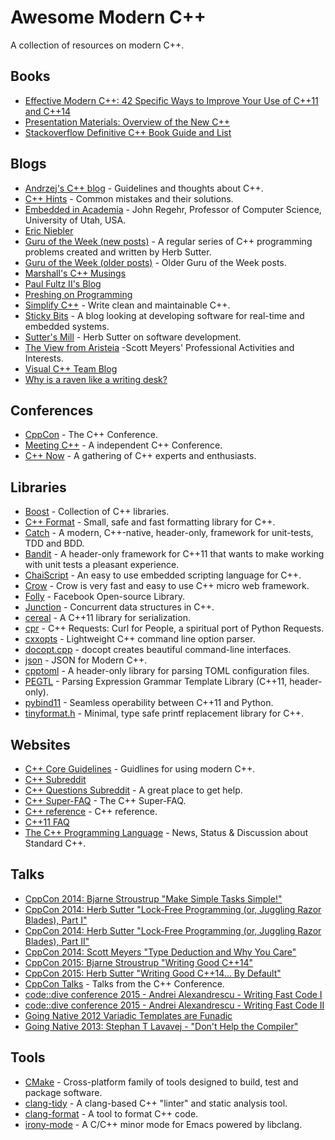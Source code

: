 # Awesome Modern C++

A collection of resources on modern C++.

## Books

* [Effective Modern C++: 42 Specific Ways to Improve Your Use of C++11 and C++14](http://www.amazon.com/dp/1491903996)
* [Presentation Materials: Overview of the New C++](http://www.artima.com/shop/overview_of_the_new_cpp)
* [Stackoverflow Definitive C++ Book Guide and List](http://stackoverflow.com/questions/388242/the-definitive-c-book-guide-and-list)

## Blogs

* [Andrzej's C++ blog](https://akrzemi1.wordpress.com/) - Guidelines and thoughts about C++.
* [C++ Hints](http://cpphints.com/) - Common mistakes and their solutions.
* [Embedded in Academia](http://blog.regehr.org/) - John Regehr, Professor of Computer Science, University of Utah, USA.
* [Eric Niebler](http://ericniebler.com/)
* [Guru of the Week (new posts)](http://herbsutter.com/gotw/) - A regular series of C++ programming problems created and written by Herb Sutter.
* [Guru of the Week (older posts)](http://www.gotw.ca/gotw/) - Older Guru of the Week posts.
* [Marshall's C++ Musings](https://cplusplusmusings.wordpress.com/)
* [Paul Fultz II's Blog](http://pfultz2.com/blog/)
* [Preshing on Programming](http://preshing.com/)
* [Simplify C++](http://arne-mertz.de/) - Write clean and maintainable C++.
* [Sticky Bits](https://blog.feabhas.com/) - A blog looking at developing software for real-time and embedded systems.
* [Sutter's Mill](http://herbsutter.com/) - Herb Sutter on software development.
* [The View from Aristeia](http://scottmeyers.blogspot.com/) -Scott Meyers' Professional Activities and Interests.
* [Visual C++ Team Blog](https://blogs.msdn.microsoft.com/vcblog/)
* [Why is a raven like a writing desk?](http://www.elbeno.com/blog/)

## Conferences

* [CppCon](http://cppcon.org/) - The C++ Conference.
* [Meeting C++](http://meetingcpp.com/) - A independent C++ Conference.
* [C++ Now](http://cppnow.org/) - A gathering of C++ experts and enthusiasts.

## Libraries

* [Boost](http://www.boost.org/) - Collection of C++ libraries.
* [C++ Format](https://github.com/cppformat/cppformat) - Small, safe and fast formatting library for C++.
* [Catch](https://github.com/philsquared/Catch) - A modern, C++-native, header-only, framework for unit-tests, TDD and BDD.
* [Bandit](http://banditcpp.org/) - A header-only framework for C++11 that wants to make working with unit tests a pleasant experience.
* [ChaiScript](http://chaiscript.com/) - An easy to use embedded scripting language for C++.
* [Crow](https://github.com/ipkn/crow) - Crow is very fast and easy to use C++ micro web framework.
* [Folly](https://github.com/facebook/folly) - Facebook Open-source Library.
* [Junction](https://github.com/preshing/junction) - Concurrent data structures in C++.
* [cereal](https://github.com/USCiLab/cereal) - A C++11 library for serialization.
* [cpr](https://github.com/whoshuu/cpr) - C++ Requests: Curl for People, a spiritual port of Python Requests.
* [cxxopts](https://github.com/jarro2783/cxxopts) -  Lightweight C++ command line option parser.
* [docopt.cpp](https://github.com/docopt/docopt.cpp) - docopt creates beautiful command-line interfaces.
* [json](https://github.com/nlohmann/json) - JSON for Modern C++.
* [cpptoml](https://github.com/skystrife/cpptoml) - A header-only library for parsing TOML configuration files.
* [PEGTL](https://github.com/ColinH/PEGTL) - Parsing Expression Grammar Template Library (C++11, header-only).
* [pybind11](https://github.com/pybind/pybind11) - Seamless operability between C++11 and Python.
* [tinyformat.h](https://github.com/c42f/tinyformat) - Minimal, type safe printf replacement library for C++.

## Websites

* [C++ Core Guidelines](https://github.com/isocpp/CppCoreGuidelines) - Guidlines for using modern C++.
* [C++ Subreddit](https://www.reddit.com/r/cpp)
* [C++ Questions Subreddit](https://www.reddit.com/r/cpp_questions) - A great place to get help.
* [C++ Super-FAQ](https://isocpp.org/faq) - The C++ Super-FAQ.
* [C++ reference](http://en.cppreference.com/w/) - C++ reference.
* [C++11 FAQ](http://www.stroustrup.com/C++11FAQ.html)
* [The C++ Programming Language](https://isocpp.org/) - News, Status & Discussion about Standard C++.

## Talks

* [CppCon 2014: Bjarne Stroustrup "Make Simple Tasks Simple!"](https://www.youtube.com/watch?v=nesCaocNjtQ)
* [CppCon 2014: Herb Sutter "Lock-Free Programming (or, Juggling Razor Blades), Part I"](https://www.youtube.com/watch?v=c1gO9aB9nbs)
* [CppCon 2014: Herb Sutter "Lock-Free Programming (or, Juggling Razor Blades), Part II"](https://www.youtube.com/watch?v=CmxkPChOcvw)
* [CppCon 2014: Scott Meyers "Type Deduction and Why You Care"](https://www.youtube.com/watch?v=wQxj20X-tIU&index=3&list=PLNBbu70chcvI90ZyaF3E_EJjUygBd3kct)
* [CppCon 2015: Bjarne Stroustrup "Writing Good C++14"](https://www.youtube.com/watch?v=1OEu9C51K2A)
* [CppCon 2015: Herb Sutter "Writing Good C++14... By Default"](https://www.youtube.com/watch?v=hEx5DNLWGgA)
* [CppCon Talks](https://www.youtube.com/user/CppCon/videos) - Talks from the C++ Conference.
* [code::dive conference 2015 - Andrei Alexandrescu - Writing Fast Code I](https://www.youtube.com/watch?v=vrfYLlR8X8k)
* [code::dive conference 2015 - Andrei Alexandrescu - Writing Fast Code II](https://www.youtube.com/watch?v=9tvbz8CSI8M)
* [Going Native 2012 Variadic Templates are Funadic](https://www.youtube.com/watch?v=_zgq6_zFNGY)
* [Going Native 2013: Stephan T Lavavej - "Don't Help the Compiler"](https://www.youtube.com/watch?v=AKtHxKJRwp4)

## Tools

* [CMake](https://cmake.org/) - Cross-platform family of tools designed to build, test and package software.
* [clang-tidy](http://clang.llvm.org/extra/clang-tidy/) - A clang-based C++ "linter" and static analysis tool.
* [clang-format](http://clang.llvm.org/docs/ClangFormat.html) - A tool to format C++ code.
* [irony-mode](https://github.com/Sarcasm/irony-mode) -  A C/C++ minor mode for Emacs powered by libclang.

